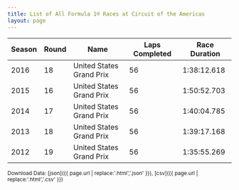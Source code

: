 ```yaml
---
title: List of All Formula 1® Races at Circuit of the Americas
layout: page
---
```


| Season | Round | Name | Laps Completed | Race Duration |
|--|--|--|--|--|
| 2016 | 18 | United States Grand Prix | 56 | 1:38:12.618 |
| 2015 | 16 | United States Grand Prix | 56 | 1:50:52.703 |
| 2014 | 17 | United States Grand Prix | 56 | 1:40:04.785 |
| 2013 | 18 | United States Grand Prix | 56 | 1:39:17.168 |
| 2012 | 19 | United States Grand Prix | 56 | 1:35:55.269 |

<small>Download Data: [json]({{ page.url | replace:'.html','.json' }}), [csv]({{ page.url | replace:'.html','.csv' }})</small>
